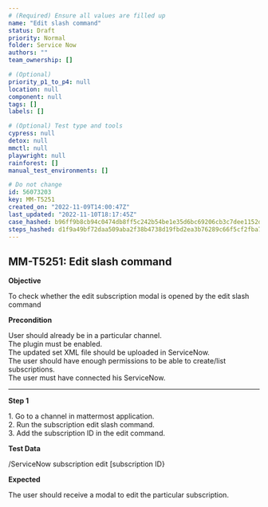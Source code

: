 ```yaml
---
# (Required) Ensure all values are filled up
name: "Edit slash command"
status: Draft
priority: Normal
folder: Service Now
authors: ""
team_ownership: []

# (Optional)
priority_p1_to_p4: null
location: null
component: null
tags: []
labels: []

# (Optional) Test type and tools
cypress: null
detox: null
mmctl: null
playwright: null
rainforest: []
manual_test_environments: []

# Do not change
id: 56073203
key: MM-T5251
created_on: "2022-11-09T14:00:47Z"
last_updated: "2022-11-10T18:17:45Z"
case_hashed: b96ff9b8cb94c0474db8ff5c242b54be1e35d6bc69206cb3c7dee1152d379262a069ff85bf8a06396034ae1c0a829482
steps_hashed: d1f9a49bf72daa509aba2f38b4738d19fbd2ea3b76289c66f5cf2fba7ccfd3e17a5f224bc6eb56af4478cb89c9182c10
---
```


<!-- (Auto-generated) Based on frontmatter's "key" and "name" -->

## MM-T5251: Edit slash command

**Objective**

To check whether the edit subscription modal is opened by the edit slash command

**Precondition**

User should already be in a particular channel.\
The plugin must be enabled.\
The updated set XML file should be uploaded in ServiceNow.\
The user should have enough permissions to be able to create/list subscriptions.\
The user must have connected his ServiceNow.

---

**Step 1**

1\. Go to a channel in mattermost application.\
2\. Run the subscription edit slash command.\
3\. Add the subscription ID in the edit command.

**Test Data**

/ServiceNow subscription edit \[subscription ID}

**Expected**

The user should receive a modal to edit the particular subscription.
